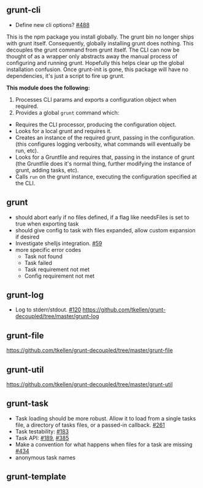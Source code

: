 ## grunt-cli
* Define new cli options? [#488](https://github.com/gruntjs/grunt/issues/488)

This is the npm package you install globally.  The grunt bin no longer ships with grunt itself.  Consequently, globally installing grunt does nothing.  This decouples the grunt command from grunt itself.  The CLI can now be thought of as a wrapper only abstracts away the manual process of configuring and running grunt. Hopefully this helps clear up the global installation confusion.  Once grunt-init is gone, this package will have no dependencies, it's just a script to fire up grunt.

**This module does the following:**

1. Processes CLI params and exports a configuration object when required.
2. Provides a global `grunt` command which:
  - Requires the CLI processor, producing the configuration object.
  - Looks for a local grunt and requires it.
  - Creates an instance of the required grunt, passing in the configuration. (this configures logging verbosity, what commands will eventually be run, etc).
  - Looks for a Gruntfile and requires that, passing in the instance of grunt (the Gruntfile does it's normal thing, further modifying the instance of grunt, adding tasks, etc).
  - Calls `run` on the grunt instance, executing the configuration specified at the CLI.

## grunt
* should abort early if no files defined, if a flag like needsFiles is set to true when exporting task
* should give config to task with files expanded, allow custom expansion if desired
* Investigate shelljs integration. [#59](https://github.com/gruntjs/grunt/issues/59)
* more specific error codes
  * Task not found
  * Task failed
  * Task requirement not met
  * Config requirement not met

## grunt-log
* Log to stderr/stdout. [#120](https://github.com/gruntjs/grunt/issues/120)
https://github.com/tkellen/grunt-decoupled/tree/master/grunt-log

## grunt-file
https://github.com/tkellen/grunt-decoupled/tree/master/grunt-file

## grunt-util
https://github.com/tkellen/grunt-decoupled/tree/master/grunt-util

## grunt-task
* Task loading should be more robust.  Allow it to load from a single tasks file, a directory of tasks files, or a passed-in callback. [#261](https://github.com/gruntjs/grunt/issues/261)
* Task testability: [#183](https://github.com/gruntjs/grunt/issues/183)
* Task API: [#189](https://github.com/gruntjs/grunt/issues/189), [#385](https://github.com/gruntjs/grunt/issues/385)
* Make a convention for what happens when files for a task are missing [#434](https://github.com/gruntjs/grunt/issues/434)
* anonymous task names

## grunt-template